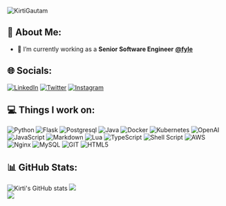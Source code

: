 
<p align="left"> <img src="https://komarev.com/ghpvc/?username=KirtiGautam&label=Profile%20views&color=0e75b6&style=flat" alt="KirtiGautam" /> </p>

## 💫 About Me:

- 🔭 I’m currently working as a <b>Senior Software Engineer</b> <b>[@fyle](https://fylehq.com)</b>
  <br>

## 🌐 Socials:

[![LinkedIn](https://img.shields.io/badge/LinkedIn-%230077B5.svg?logo=linkedin&logoColor=white)](https://www.linkedin.com/in/kirti-gautam/) [![Twitter](https://img.shields.io/badge/X-%231DA1F2.svg?logo=X&logoColor=white)](https://x.com/kirti8c) [![Instagram](https://img.shields.io/badge/Instagram-%231DA1F2.svg?logo=Instagram&logoColor=white)](https://www.instagram.com/__.kirti.___/)

## 💻 Things I work on:

 ![Python](https://img.shields.io/badge/python-3670A0?style=for-the-badge&logo=python&logoColor=ffdd54) ![Flask](https://img.shields.io/badge/flask-%23000.svg?style=for-the-badge&logo=flask&logoColor=white) ![Postgresql](https://img.shields.io/badge/postgresql-%230db7ed.svg?style=for-the-badge&logo=postgresql&logoColor=white) ![Java](https://img.shields.io/badge/java-%23ED8B00.svg?style=for-the-badge&logo=openjdk&logoColor=white)  ![Docker](https://img.shields.io/badge/docker-%230db7ed.svg?style=for-the-badge&logo=docker&logoColor=white) ![Kubernetes](https://img.shields.io/badge/kubernetes-%230db7ed.svg?style=for-the-badge&logo=kubernetes&logoColor=white) ![OpenAI](https://img.shields.io/badge/openai-%230db7ed.svg?style=for-the-badge&logo=openai&logoColor=white) ![JavaScript](https://img.shields.io/badge/javascript-%23323330.svg?style=for-the-badge&logo=javascript&logoColor=%23F7DF1E) ![Markdown](https://img.shields.io/badge/markdown-%23000000.svg?style=for-the-badge&logo=markdown&logoColor=white) ![Lua](https://img.shields.io/badge/lua-%232C2D72.svg?style=for-the-badge&logo=lua&logoColor=white) ![TypeScript](https://img.shields.io/badge/typescript-%23007ACC.svg?style=for-the-badge&logo=typescript&logoColor=white) ![Shell Script](https://img.shields.io/badge/shell_script-%23121011.svg?style=for-the-badge&logo=gnu-bash&logoColor=white) ![AWS](https://img.shields.io/badge/AWS-%23FF9900.svg?style=for-the-badge&logo=amazon-aws&logoColor=white) ![Nginx](https://img.shields.io/badge/nginx-%23009639.svg?style=for-the-badge&logo=nginx&logoColor=white) ![MySQL](https://img.shields.io/badge/mysql-%2300000f.svg?style=for-the-badge&logo=mysql&logoColor=white)  ![GIT](https://img.shields.io/badge/Git-fc6d26?style=for-the-badge&logo=git&logoColor=white) ![HTML5](https://img.shields.io/badge/html5-%23E34F26.svg?style=for-the-badge&logo=html5&logoColor=white)


## 📊 GitHub Stats:

![Kirti's GitHub stats](https://github-readme-stats-sigma-five.vercel.app/api?username=KirtiGautam&theme=dark&show_icons=true&count_private=true&include_all_commits=true)
![](https://github-readme-streak-stats.herokuapp.com/?user=KirtiGautam&theme=dark&hide_border=false)<br/>
![](https://github-readme-stats.vercel.app/api/top-langs/?username=KirtiGautam&theme=dark&hide_border=false&include_all_commits=true&count_private=true&layout=compact&exclude_repo=spotflix-backend)

